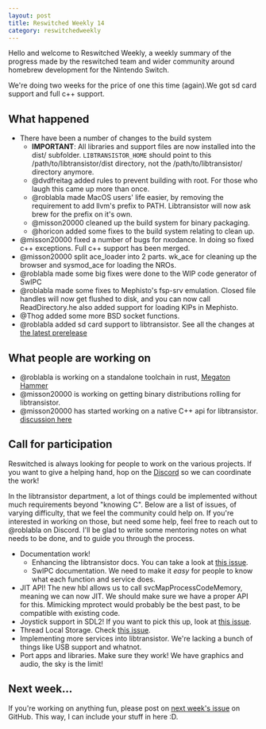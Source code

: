 ```yaml
---
layout: post
title: Reswitched Weekly 14
category: reswitchedweekly
---
```

Hello and welcome to Reswitched Weekly, a weekly summary of the progress
made by the reswitched team and wider community around homebrew development for
the Nintendo Switch.

We're doing two weeks for the price of one this time (again).We got sd card support and full c++ support.
## What happened
- There have been a number of changes to the build system
	- **IMPORTANT**: All libraries and support files are now installed into the
	  dist/ subfolder. `LIBTRANSISTOR_HOME` should point to this /path/to/libtransistor/dist
	  directory, not the /path/to/libtransistor/ directory anymore.
	- @dvdfreitag added rules to prevent building with root. For those who laugh this came up more than once.
	- @roblabla made MacOS users' life easier, by removing the requirement to add llvm's prefix to PATH. Libtransistor will now ask brew for the prefix on it's own.
	- @misson20000 cleaned up the build system for binary packaging.
	- @horicon added some fixes to the build system relating to clean up.
- @misson20000 fixed a number of bugs for nxodance. In doing so fixed c++ exceptions. Full c++ support has been merged.
- @misson20000 split ace_loader into 2 parts. wk_ace for cleaning up the browser and sysmod_ace for loading the NROs.
- @roblabla made some big fixes were done to the WIP code generator of SwIPC
- @roblabla made some fixes to Mephisto's fsp-srv emulation. Closed file handles will now get flushed to disk, and you can now call ReadDirectory.he also added support for loading KIPs in Mephisto.
- @Thog added some more BSD socket functions.
- @roblabla added sd card support to libtransistor.
See all the changes at [the latest prerelease](https://github.com/reswitched/libtransistor/releases/tag/v1.2.0-rc2)

## What people are working on

- @roblabla is working on a standalone toolchain in rust, [Megaton Hammer](https://github.com/roblabla/megaton-hammer)
- @misson20000 is working on getting binary distributions rolling for libtransistor.
- @misson20000 has started working on a native C++ api for libtransistor. [discussion here](https://github.com/reswitched/libtransistor/pull/123)

## Call for participation

Reswitched is always looking for people to work on the various projects. If you
want to give a helping hand, hop on the [Discord] so we can coordinate the work!

In the libtransistor department, a lot of things could be implemented without
much requirements beyond "knowing C". Below are a list of issues, of varying
difficulty, that we feel the community could help on. If you're interested in
working on those, but need some help, feel free to reach out to @roblabla on
Discord. I'll be glad to write some mentoring notes on what needs to be done,
and to guide you through the process.

- Documentation work!
  - Enhancing the libtransistor docs. You can take a look at
    [this issue](https://github.com/reswitched/libtransistor/issues/89).
  - SwIPC documentation. We need to make it *easy* for people to know what each
    function and service does.
- JIT API! The new hbl allows us to call svcMapProcessCodeMemory, meaning we can
  now JIT. We should make sure we have a proper API for this. Mimicking mprotect
  would probably be the best past, to be compatible with existing code.
- Joystick support in SDL2! If you want to pick this up, look at [this issue](https://github.com/reswitched/sdl-libtransistor/issues/1).
- Thread Local Storage. Check [this issue](https://github.com/reswitched/libtransistor/issues/91).
- Implementing more services into libtransistor. We're lacking a bunch of things
  like USB support and whatnot.
- Port apps and libraries. Make sure they work! We have graphics and audio, the
  sky is the limit!

## Next week...

If you're working on anything fun, please post on [next week's issue] on GitHub.
This way, I can include your stuff in here :D.

[next week's issue]: https://github.com/ReswitchedWeekly/ReswitchedWeekly.github.io/issues/30
[Discord]: https://discordapp.com/invite/DThbZ7z
